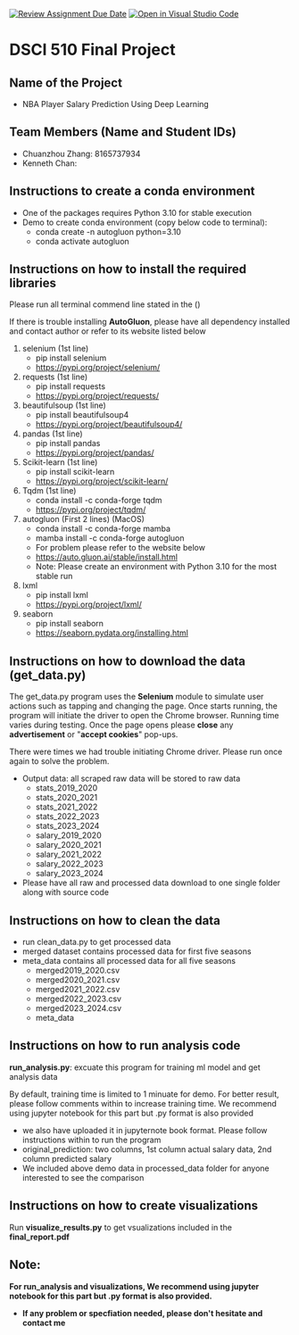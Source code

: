 [![Review Assignment Due Date](https://classroom.github.com/assets/deadline-readme-button-24ddc0f5d75046c5622901739e7c5dd533143b0c8e959d652212380cedb1ea36.svg)](https://classroom.github.com/a/h_LXMCrc)
[![Open in Visual Studio Code](https://classroom.github.com/assets/open-in-vscode-718a45dd9cf7e7f842a935f5ebbe5719a5e09af4491e668f4dbf3b35d5cca122.svg)](https://classroom.github.com/online_ide?assignment_repo_id=12857349&assignment_repo_type=AssignmentRepo)
# DSCI 510 Final Project

## Name of the Project
* NBA Player Salary Prediction Using Deep Learning
## Team Members (Name and Student IDs)
* Chuanzhou Zhang: 8165737934
* Kenneth Chan: 
## Instructions to create a conda environment
* One of the packages requires Python 3.10 for stable execution
* Demo to create conda environment (copy below code to terminal):
  - conda create -n autogluon python=3.10
  - conda activate autogluon
## Instructions on how to install the required libraries
<p>Please run all terminal commend line stated in the () </p>
<p>If there is trouble installing <b>AutoGluon</b>, please have all dependency installed
and contact author or refer to its website listed below</p>

1. selenium (1st line)
   - pip install selenium
   - https://pypi.org/project/selenium/
2. requests (1st line)
   - pip install requests
   - https://pypi.org/project/requests/
3. beautifulsoup (1st line)
   - pip install beautifulsoup4
   - https://pypi.org/project/beautifulsoup4/
4. pandas (1st line)
   - pip install pandas
   - https://pypi.org/project/pandas/
5. Scikit-learn (1st line)
   - pip install scikit-learn
   - https://pypi.org/project/scikit-learn/ 
6. Tqdm (1st line)
   - conda install -c conda-forge tqdm
   - https://pypi.org/project/tqdm/ 
7. autogluon (First 2 lines) (MacOS)
   - conda install -c conda-forge mamba
   - mamba install -c conda-forge autogluon
   - For problem please refer to the website below
   - https://auto.gluon.ai/stable/install.html
   - Note: Please create an environment with Python 3.10 for the most stable run
8. lxml
   -  pip install lxml
   -  https://pypi.org/project/lxml/
9. seaborn
   - pip install seaborn
   - https://seaborn.pydata.org/installing.html

## Instructions on how to download the data (get_data.py)
<p> The get_data.py program uses the <b>Selenium</b> module to simulate user actions such 
  as tapping and changing the page. Once starts running, the program will 
  initiate the driver to open the Chrome browser. Running time varies during testing. 
  Once the page opens please <b>close</b> any <b>advertisement</b> or "<b>accept cookies</b>" pop-ups. 
</p>

<p>
  There were times we had trouble initiating Chrome driver. Please run once again to solve the problem. 
</p>

* Output data: all scraped raw data will be stored to raw data
  - stats_2019_2020  
  - stats_2020_2021  
  - stats_2021_2022  
  - stats_2022_2023  
  - stats_2023_2024
  - salary_2019_2020  
  - salary_2020_2021  
  - salary_2021_2022  
  - salary_2022_2023  
  - salary_2023_2024  
* Please have all raw and processed data download to one single folder along with source code
  
## Instructions on how to clean the data
* run clean_data.py to get processed data
* merged dataset contains processed data for first five seasons
* meta_data contains all processed data for all five seasons
  - merged2019_2020.csv
  - merged2020_2021.csv
  - merged2021_2022.csv
  - merged2022_2023.csv
  - merged2023_2024.csv
  - meta_data

## Instructions on how to run analysis code
<p>
  <b>run_analysis.py</b>: excuate this program for training ml model and get analysis data</l>
</p>
<p>
  By default, training time is limited to 1 minuate for demo. For better result, please follow comments within to
  increase training time. We recommend using jupyter notebook for this part but .py format is also provided
</p>

* we also have uploaded it in jupyternote book format. Please follow instructions within to run the program
* original_prediction: two columns, 1st column actual salary data, 2nd column predicted salary
* We included above demo data in processed_data folder for anyone interested to see the comparison
  
## Instructions on how to create visualizations
<p>
  Run <b>visualize_results.py</b> to get vsualizations included in the <b>final_report.pdf<b>
</p> 

## Note: 
<p>
  For run_analysis and visualizations, We recommend using jupyter notebook for this part but .py format is also provided. 
</p>

*  If any problem or specfiation needed, please don't hesitate and contact me

